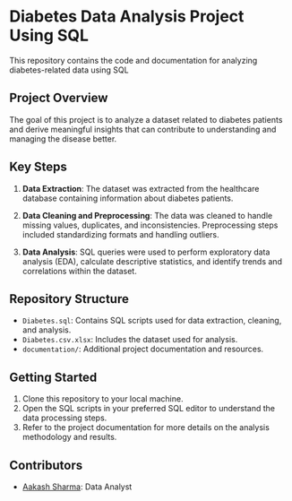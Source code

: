 # Diabetes Data Analysis Project Using SQL

This repository contains the code and documentation for analyzing diabetes-related data using SQL 

## Project Overview

The goal of this project is to analyze a dataset related to diabetes patients and derive meaningful insights that can contribute to understanding and managing the disease better.

## Key Steps

1. **Data Extraction**: The dataset was extracted from the healthcare database containing information about diabetes patients.

2. **Data Cleaning and Preprocessing**: The data was cleaned to handle missing values, duplicates, and inconsistencies. Preprocessing steps included standardizing formats and handling outliers.

3. **Data Analysis**: SQL queries were used to perform exploratory data analysis (EDA), calculate descriptive statistics, and identify trends and correlations within the dataset.

## Repository Structure

- `Diabetes.sql`: Contains SQL scripts used for data extraction, cleaning, and analysis.
- `Diabetes.csv.xlsx`: Includes the dataset used for analysis.
- `documentation/`: Additional project documentation and resources.

## Getting Started

1. Clone this repository to your local machine.
2. Open the SQL scripts in your preferred SQL editor to understand the data processing steps.
3. Refer to the project documentation for more details on the analysis methodology and results.

## Contributors

- [Aakash Sharma](https://github.com/Pandat-0052): Data Analyst


